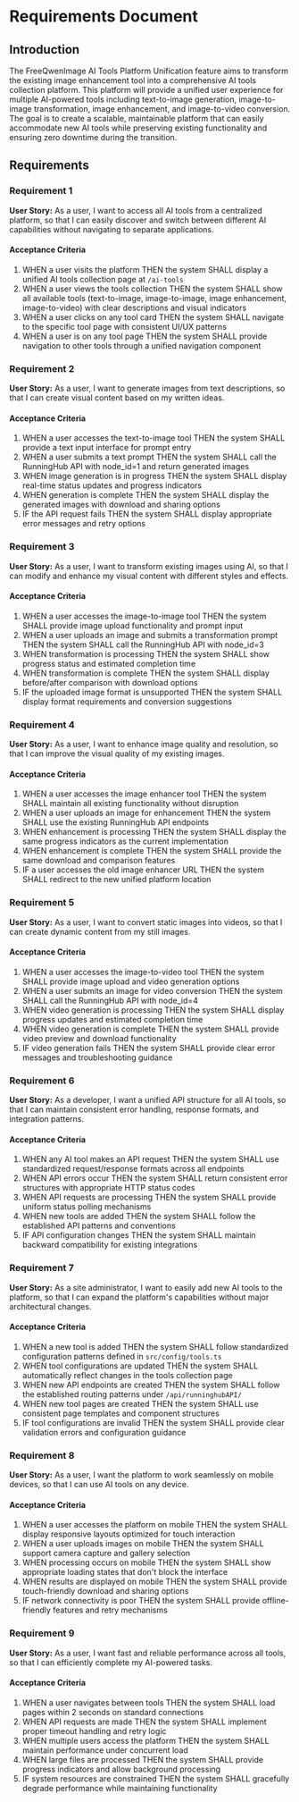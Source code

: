 # Requirements Document

## Introduction

The FreeQwenImage AI Tools Platform Unification feature aims to transform the existing image enhancement tool into a comprehensive AI tools collection platform. This platform will provide a unified user experience for multiple AI-powered tools including text-to-image generation, image-to-image transformation, image enhancement, and image-to-video conversion. The goal is to create a scalable, maintainable platform that can easily accommodate new AI tools while preserving existing functionality and ensuring zero downtime during the transition.

## Requirements

### Requirement 1

**User Story:** As a user, I want to access all AI tools from a centralized platform, so that I can easily discover and switch between different AI capabilities without navigating to separate applications.

#### Acceptance Criteria

1. WHEN a user visits the platform THEN the system SHALL display a unified AI tools collection page at `/ai-tools`
2. WHEN a user views the tools collection THEN the system SHALL show all available tools (text-to-image, image-to-image, image enhancement, image-to-video) with clear descriptions and visual indicators
3. WHEN a user clicks on any tool card THEN the system SHALL navigate to the specific tool page with consistent UI/UX patterns
4. WHEN a user is on any tool page THEN the system SHALL provide navigation to other tools through a unified navigation component

### Requirement 2

**User Story:** As a user, I want to generate images from text descriptions, so that I can create visual content based on my written ideas.

#### Acceptance Criteria

1. WHEN a user accesses the text-to-image tool THEN the system SHALL provide a text input interface for prompt entry
2. WHEN a user submits a text prompt THEN the system SHALL call the RunningHub API with node_id=1 and return generated images
3. WHEN image generation is in progress THEN the system SHALL display real-time status updates and progress indicators
4. WHEN generation is complete THEN the system SHALL display the generated images with download and sharing options
5. IF the API request fails THEN the system SHALL display appropriate error messages and retry options

### Requirement 3

**User Story:** As a user, I want to transform existing images using AI, so that I can modify and enhance my visual content with different styles and effects.

#### Acceptance Criteria

1. WHEN a user accesses the image-to-image tool THEN the system SHALL provide image upload functionality and prompt input
2. WHEN a user uploads an image and submits a transformation prompt THEN the system SHALL call the RunningHub API with node_id=3
3. WHEN transformation is processing THEN the system SHALL show progress status and estimated completion time
4. WHEN transformation is complete THEN the system SHALL display before/after comparison with download options
5. IF the uploaded image format is unsupported THEN the system SHALL display format requirements and conversion suggestions

### Requirement 4

**User Story:** As a user, I want to enhance image quality and resolution, so that I can improve the visual quality of my existing images.

#### Acceptance Criteria

1. WHEN a user accesses the image enhancer tool THEN the system SHALL maintain all existing functionality without disruption
2. WHEN a user uploads an image for enhancement THEN the system SHALL use the existing RunningHub API endpoints
3. WHEN enhancement is processing THEN the system SHALL display the same progress indicators as the current implementation
4. WHEN enhancement is complete THEN the system SHALL provide the same download and comparison features
5. IF a user accesses the old image enhancer URL THEN the system SHALL redirect to the new unified platform location

### Requirement 5

**User Story:** As a user, I want to convert static images into videos, so that I can create dynamic content from my still images.

#### Acceptance Criteria

1. WHEN a user accesses the image-to-video tool THEN the system SHALL provide image upload and video generation options
2. WHEN a user submits an image for video conversion THEN the system SHALL call the RunningHub API with node_id=4
3. WHEN video generation is processing THEN the system SHALL display progress updates and estimated completion time
4. WHEN video generation is complete THEN the system SHALL provide video preview and download functionality
5. IF video generation fails THEN the system SHALL provide clear error messages and troubleshooting guidance

### Requirement 6

**User Story:** As a developer, I want a unified API structure for all AI tools, so that I can maintain consistent error handling, response formats, and integration patterns.

#### Acceptance Criteria

1. WHEN any AI tool makes an API request THEN the system SHALL use standardized request/response formats across all endpoints
2. WHEN API errors occur THEN the system SHALL return consistent error structures with appropriate HTTP status codes
3. WHEN API requests are processing THEN the system SHALL provide uniform status polling mechanisms
4. WHEN new tools are added THEN the system SHALL follow the established API patterns and conventions
5. IF API configuration changes THEN the system SHALL maintain backward compatibility for existing integrations

### Requirement 7

**User Story:** As a site administrator, I want to easily add new AI tools to the platform, so that I can expand the platform's capabilities without major architectural changes.

#### Acceptance Criteria

1. WHEN a new tool is added THEN the system SHALL follow standardized configuration patterns defined in `src/config/tools.ts`
2. WHEN tool configurations are updated THEN the system SHALL automatically reflect changes in the tools collection page
3. WHEN new API endpoints are created THEN the system SHALL follow the established routing patterns under `/api/runninghubAPI/`
4. WHEN new tool pages are created THEN the system SHALL use consistent page templates and component structures
5. IF tool configurations are invalid THEN the system SHALL provide clear validation errors and configuration guidance

### Requirement 8

**User Story:** As a user, I want the platform to work seamlessly on mobile devices, so that I can use AI tools on any device.

#### Acceptance Criteria

1. WHEN a user accesses the platform on mobile THEN the system SHALL display responsive layouts optimized for touch interaction
2. WHEN a user uploads images on mobile THEN the system SHALL support camera capture and gallery selection
3. WHEN processing occurs on mobile THEN the system SHALL show appropriate loading states that don't block the interface
4. WHEN results are displayed on mobile THEN the system SHALL provide touch-friendly download and sharing options
5. IF network connectivity is poor THEN the system SHALL provide offline-friendly features and retry mechanisms

### Requirement 9

**User Story:** As a user, I want fast and reliable performance across all tools, so that I can efficiently complete my AI-powered tasks.

#### Acceptance Criteria

1. WHEN a user navigates between tools THEN the system SHALL load pages within 2 seconds on standard connections
2. WHEN API requests are made THEN the system SHALL implement proper timeout handling and retry logic
3. WHEN multiple users access the platform THEN the system SHALL maintain performance under concurrent load
4. WHEN large files are processed THEN the system SHALL provide progress indicators and allow background processing
5. IF system resources are constrained THEN the system SHALL gracefully degrade performance while maintaining functionality